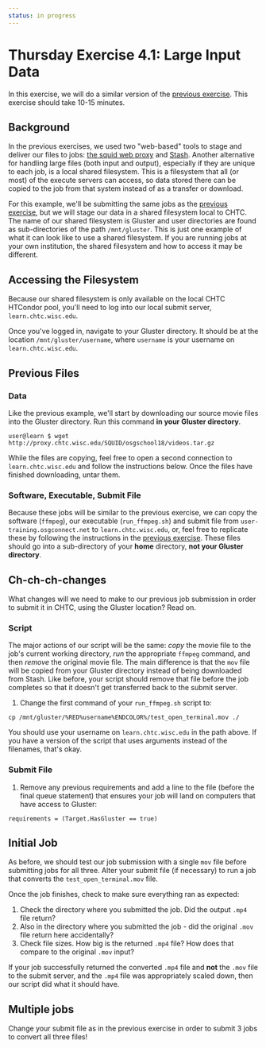 ```yaml
---
status: in progress
---
```


Thursday Exercise 4.1: Large Input Data
=======================================

In this exercise, we will do a similar version of the [previous exercise](part3-ex3-stashcache-unique.md). This exercise should take 10-15 minutes.

Background
----------

In the previous exercises, we used two "web-based" tools to stage and deliver our files to jobs: [the squid web proxy](part3-ex1-blast-proxy.md)  and [Stash](part3-ex2-stashcache-shared.md). Another alternative for handling large files (both input and output), especially if they are unique to each job, is a local  shared filesystem. This is a filesystem that all (or most) of the execute servers can access, so data stored there can be copied  to the job from that system instead of as a transfer or download.

For this example, we'll be submitting the same jobs as the [previous exercise](part3-ex3-stashcache-unique.md), but we will stage our  data in a shared filesystem local to CHTC. The name of our shared filesystem is Gluster and user directories are found as sub-directories  of the path `/mnt/gluster`. This is just one example of what it can look like to use a shared filesystem. If you are running  jobs at your own institution, the shared filesystem and how to access it may be different.

Accessing the Filesystem
------------------------

Because our shared filesystem is only available on the local CHTC HTCondor pool, you'll need to log into our local submit server, `learn.chtc.wisc.edu`.

Once you've logged in, navigate to your Gluster directory. It should be at the location `/mnt/gluster/username`, where `username` is your username on `learn.chtc.wisc.edu`.

Previous Files
--------------

### Data

Like the previous example, we'll start by downloading our source movie files into the Gluster directory. Run this command **in your Gluster directory**.

``` console
user@learn $ wget http://proxy.chtc.wisc.edu/SQUID/osgschool18/videos.tar.gz
```

While the files are copying, feel free to open a second connection to `learn.chtc.wisc.edu` and follow the instructions below. Once the files have finished downloading, untar them.

### Software, Executable, Submit File

Because these jobs will be similar to the previous exercise, we can copy the software (`ffmpeg`), our executable (`run_ffmpeg.sh`)  and submit file from `user-training.osgconnect.net` to `learn.chtc.wisc.edu`, or, feel free to replicate these by following the instructions in the [previous exercise](part3-ex3-stashcache-unique.md). These files should go into a sub-directory of your **home** directory, **not your Gluster directory**.

Ch-ch-ch-changes
----------------

What changes will we need to make to our previous job submission in order to submit it in CHTC, using the Gluster location? Read on.

### Script

The major actions of our script will be the same: *copy*  the movie file to the job's current working directory, *run* the appropriate `ffmpeg` command,  and then *remove* the original movie file. The main difference is that the `mov` file will be copied from  your Gluster directory instead of being downloaded from Stash. Like before, your script should remove  that file before the job completes so that it doesn't get transferred back to the submit server.

1.  Change the first command of your `run_ffmpeg.sh` script to: 

``` file
cp /mnt/gluster/%RED%username%ENDCOLOR%/test_open_terminal.mov ./
```

 You should use your username on `learn.chtc.wisc.edu` in the path above. If you have a version of the script that uses arguments instead of the filenames,  that's okay.

### Submit File

1.  Remove any previous requirements and add a line to the file (before the final queue statement) that ensures your job will land on computers that have access to Gluster: 

``` file
requirements = (Target.HasGluster == true)
```

Initial Job
-----------

As before, we should test our job submission with a single `mov` file before submitting jobs for all three. Alter your submit file (if necessary) to  run a job that converts the `test_open_terminal.mov` file.

Once the job finishes, check to make sure everything ran as expected:

1.  Check the directory where you submitted the job. Did the output `.mp4` file return?
2.  Also in the directory where you submitted the job - did the original `.mov` file return here accidentally?
3.  Check file sizes. How big is the returned `.mp4` file? How does that compare to the original `.mov` input?

If your job successfully returned the converted `.mp4` file and **not** the `.mov` file to the submit server, and the `.mp4` file was appropriately scaled down, then our script did what it should have.

Multiple jobs
-------------

Change your submit file as in the previous exercise in order to submit 3 jobs to convert all three files!


